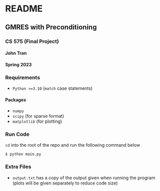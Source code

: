 # README
## GMRES with Preconditioning
### CS 575 (Final Project)
#### John Tran
#### Spring 2023

### Requirements

- `Python >=3.10` (`match` case statements)

#### Packages

- `numpy`
- `scipy` (for sparse format)
- `matplotlib` (for plotting)

### Run Code

`cd` into the root of the repo and run the following command below

```python{cmd}
$ python main.py
```

### Extra Files

- `output.txt` has a copy of the output given when running the program (plots will be given separately to reduce 
  code size)
